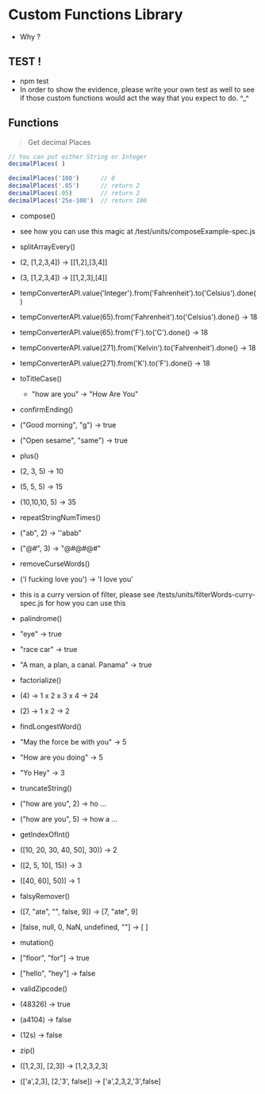 # Custom Functions Library 

- Why ?

## TEST ! 
- npm test
- In order to show the evidence, please write your own test as well to see if those custom functions would act the way that you expect to do. ^_^ 

## Functions

> Get decimal Places

```javascript
// You can put either String or Integer
decimalPlaces( ) 
```

```javascript
decimalPlaces('100') 	  // 0
decimalPlaces('.05') 	  // return 2
decimalPlaces(.05) 	      // return 2
decimalPlaces('25e-100')  // return 100


```

- compose()

 - see how you can use this magic at /test/units/composeExample-spec.js

- splitArrayEvery()

 - (2, [1,2,3,4]) -> [[1,2],[3,4]]

 - (3, [1,2,3,4]) -> [[1,2,3],[4]]

- tempConverterAPI.value('Integer').from('Fahrenheit').to('Celsius').done()

 - tempConverterAPI.value(65).from('Fahrenheit').to('Celsius').done() -> 18

 - tempConverterAPI.value(65).from('F').to('C').done() -> 18

 - tempConverterAPI.value(271).from('Kelvin').to('Fahrenheit').done() -> 18

 - tempConverterAPI.value(271).from('K').to('F').done() -> 18

- toTitleCase()

  - "how are you" -> "How Are You"

- confirmEnding()
 
 - ("Good morning", "g") -> true

 - ("Open sesame", "same") -> true

- plus()

 - (2, 3, 5) -> 10
 
 - (5, 5, 5) -> 15

 - (10,10,10, 5) -> 35

- repeatStringNumTimes()

 - ("ab", 2) -> ''abab"
 
 - ("@#", 3) -> "@#@#@#"

- removeCurseWords()

 - ('I fucking love you') -> 'I love you'

 - this is a curry version of filter, please see /tests/units/filterWords-curry-spec.js for how you can use this

- palindrome()

 - "eye" -> true

 - "race car" -> true

 - "A man, a plan, a canal. Panama" -> true

- factorialize()

 - (4) -> 1 x 2 x 3 x 4 -> 24

 - (2) -> 1 x 2 -> 2

- findLongestWord()

 - "May the force be with you" -> 5

 - "How are you doing" -> 5

 - "Yo Hey" -> 3

- truncateString()

 - ("how are you", 2) -> ho ...

 - ("how are you", 5) -> how a ...

- getIndexOfInt()
 
 - ([10, 20, 30, 40, 50], 30)) -> 2

 - ([2, 5, 10], 15)) -> 3

 - ([40, 60], 50)) -> 1

- falsyRemover()

 - ([7, "ate", "", false, 9]) -> [7, "ate", 9]

 - [false, null, 0, NaN, undefined, ""] -> [ ]

- mutation()
 
 - ["floor", "for"] -> true

 - ["hello", "hey"] -> false

- validZipcode()

 - (48326) -> true

 - (a4104) -> false

 - (12s) -> false

- zip()

 - ([1,2,3], [2,3]) -> [1,2,3,2,3]

 - (['a',2,3], [2,'3', false]) -> ['a',2,3,2,'3',false]


